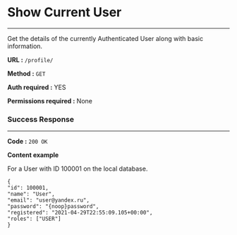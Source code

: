 # Show Current User
____

Get the details of the currently Authenticated User along with
basic information.

**URL :** `/profile/`

**Method :** `GET`

**Auth required :** YES

**Permissions required :** None

### Success Response
____

**Code :** `200 OK`

**Content example**

For a User with ID 100001 on the local database.

```
{
"id": 100001,
"name": "User",
"email": "user@yandex.ru",
"password": "{noop}password",
"registered": "2021-04-29T22:55:09.105+00:00",
"roles": ["USER"]
}
```

